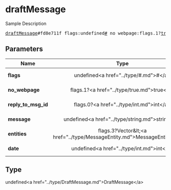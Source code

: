 # draftMessage

Sample Description

<pre>
<a href="../constructor/draftMessage.md">draftMessage</a>#fd8e711f flags:undefined<a href="../type/#.md">#</a> no_webpage:flags.1?<a href="../type/true.md">true</a> reply_to_msg_id:flags.0?<a href="../type/int.md">int</a> message:undefined<a href="../type/string.md">string</a> entities:flags.3?Vector&lt;<a href="../type/MessageEntity.md">MessageEntity</a>&gt; date:undefined<a href="../type/int.md">int</a> = undefined<a href="../type/DraftMessage.md">DraftMessage</a>;
</pre>

## Parameters

| Name | Type | Description |
|------|:----:|-------------|
| **flags** | undefined&lt;a href=&#34;../type/#.md&#34;&gt;#&lt;/a&gt; | Param description |
| **no_webpage** | flags.1?&lt;a href=&#34;../type/true.md&#34;&gt;true&lt;/a&gt; | Param description |
| **reply_to_msg_id** | flags.0?&lt;a href=&#34;../type/int.md&#34;&gt;int&lt;/a&gt; | Param description |
| **message** | undefined&lt;a href=&#34;../type/string.md&#34;&gt;string&lt;/a&gt; | Param description |
| **entities** | flags.3?Vector&amp;lt;&lt;a href=&#34;../type/MessageEntity.md&#34;&gt;MessageEntity&lt;/a&gt;&amp;gt; | Param description |
| **date** | undefined&lt;a href=&#34;../type/int.md&#34;&gt;int&lt;/a&gt; | Param description |

## Type

undefined&lt;a href=&#34;../type/DraftMessage.md&#34;&gt;DraftMessage&lt;/a&gt;
